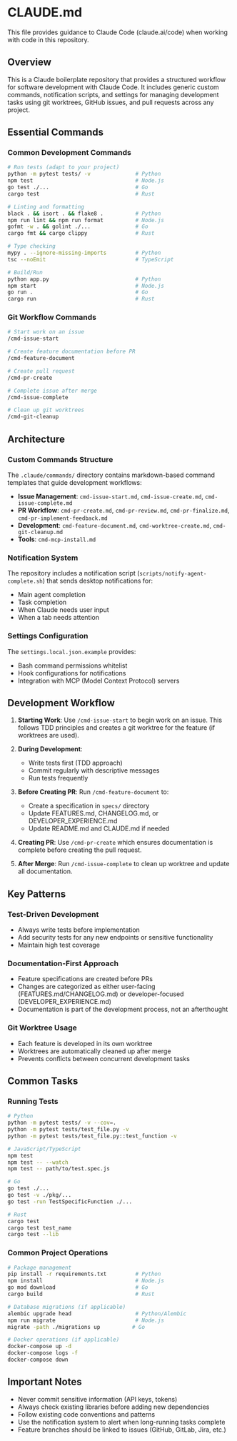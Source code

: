 # CLAUDE.md

This file provides guidance to Claude Code (claude.ai/code) when working with code in this repository.

## Overview

This is a Claude boilerplate repository that provides a structured workflow for software development with Claude Code. It includes generic custom commands, notification scripts, and settings for managing development tasks using git worktrees, GitHub issues, and pull requests across any project.

## Essential Commands

### Common Development Commands
```bash
# Run tests (adapt to your project)
python -m pytest tests/ -v              # Python
npm test                                # Node.js
go test ./...                           # Go
cargo test                              # Rust

# Linting and formatting
black . && isort . && flake8 .          # Python
npm run lint && npm run format          # Node.js
gofmt -w . && golint ./...              # Go
cargo fmt && cargo clippy               # Rust

# Type checking
mypy . --ignore-missing-imports         # Python
tsc --noEmit                            # TypeScript

# Build/Run
python app.py                           # Python
npm start                               # Node.js
go run .                                # Go
cargo run                               # Rust
```

### Git Workflow Commands
```bash
# Start work on an issue
/cmd-issue-start

# Create feature documentation before PR
/cmd-feature-document

# Create pull request
/cmd-pr-create

# Complete issue after merge
/cmd-issue-complete

# Clean up git worktrees
/cmd-git-cleanup
```

## Architecture

### Custom Commands Structure
The `.claude/commands/` directory contains markdown-based command templates that guide development workflows:

- **Issue Management**: `cmd-issue-start.md`, `cmd-issue-create.md`, `cmd-issue-complete.md`
- **PR Workflow**: `cmd-pr-create.md`, `cmd-pr-review.md`, `cmd-pr-finalize.md`, `cmd-pr-implement-feedback.md`
- **Development**: `cmd-feature-document.md`, `cmd-worktree-create.md`, `cmd-git-cleanup.md`
- **Tools**: `cmd-mcp-install.md`

### Notification System
The repository includes a notification script (`scripts/notify-agent-complete.sh`) that sends desktop notifications for:
- Main agent completion
- Task completion
- When Claude needs user input
- When a tab needs attention

### Settings Configuration
The `settings.local.json.example` provides:
- Bash command permissions whitelist
- Hook configurations for notifications
- Integration with MCP (Model Context Protocol) servers

## Development Workflow

1. **Starting Work**: Use `/cmd-issue-start` to begin work on an issue. This follows TDD principles and creates a git worktree for the feature (if worktrees are used).

2. **During Development**: 
   - Write tests first (TDD approach)
   - Commit regularly with descriptive messages
   - Run tests frequently

3. **Before Creating PR**: Run `/cmd-feature-document` to:
   - Create a specification in `specs/` directory
   - Update FEATURES.md, CHANGELOG.md, or DEVELOPER_EXPERIENCE.md
   - Update README.md and CLAUDE.md if needed

4. **Creating PR**: Use `/cmd-pr-create` which ensures documentation is complete before creating the pull request.

5. **After Merge**: Run `/cmd-issue-complete` to clean up worktree and update all documentation.

## Key Patterns

### Test-Driven Development
- Always write tests before implementation
- Add security tests for any new endpoints or sensitive functionality
- Maintain high test coverage

### Documentation-First Approach
- Feature specifications are created before PRs
- Changes are categorized as either user-facing (FEATURES.md/CHANGELOG.md) or developer-focused (DEVELOPER_EXPERIENCE.md)
- Documentation is part of the development process, not an afterthought

### Git Worktree Usage
- Each feature is developed in its own worktree
- Worktrees are automatically cleaned up after merge
- Prevents conflicts between concurrent development tasks

## Common Tasks

### Running Tests
```bash
# Python
python -m pytest tests/ -v --cov=.
python -m pytest tests/test_file.py -v
python -m pytest tests/test_file.py::test_function -v

# JavaScript/TypeScript
npm test
npm test -- --watch
npm test -- path/to/test.spec.js

# Go
go test ./...
go test -v ./pkg/...
go test -run TestSpecificFunction ./...

# Rust
cargo test
cargo test test_name
cargo test --lib
```

### Common Project Operations
```bash
# Package management
pip install -r requirements.txt         # Python
npm install                             # Node.js
go mod download                         # Go
cargo build                             # Rust

# Database migrations (if applicable)
alembic upgrade head                    # Python/Alembic
npm run migrate                         # Node.js
migrate -path ./migrations up          # Go

# Docker operations (if applicable)
docker-compose up -d
docker-compose logs -f
docker-compose down
```

## Important Notes

- Never commit sensitive information (API keys, tokens)
- Always check existing libraries before adding new dependencies
- Follow existing code conventions and patterns
- Use the notification system to alert when long-running tasks complete
- Feature branches should be linked to issues (GitHub, GitLab, Jira, etc.)